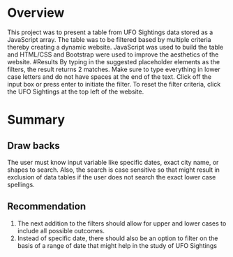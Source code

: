 
# Overview
This project was to present a table from UFO Sightings data stored as a JavaScript array. The table was to be filtered based by multiple criteria thereby creating a dynamic website. JavaScript was used to build the table and HTML/CSS and Bootstrap were used to improve the aesthetics of the website.
#Results
By typing in the suggested placeholder elements as the filters, the result returns 2 matches. Make sure to type everything in lower case letters and do not have spaces at the end of the text. Click off the input box or press enter to initiate the filter. To reset the filter criteria, click the UFO Sightings at the top left of the website.

# Summary 
## Draw backs
The user must know input variable like specific dates, exact city name, or shapes to search. Also, the search is case sensitive so that might result in exclusion of data tables if the user does not search the exact lower case spellings.

## Recommendation
1.	The next addition to the filters should allow for upper and lower cases to include all possible outcomes.
2.	Instead of specific date, there should also be an option to filter on the basis of a range of date that might help in the study of UFO Sightings
